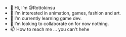 - 👋 Hi, I’m @Rottokinsu
- 👀 I’m interested in animation, games, fashion and art.
- 🌱 I’m currently learning game dev.
- 💞️ I’m looking to collaborate on for now nothing.
- 📫 How to reach me ... you can't hehe

<!---
Rottokinsu/Rottokinsu is a ✨ special ✨ repository because its `README.md` (this file) appears on your GitHub profile.
You can click the Preview link to take a look at your changes.
--->
